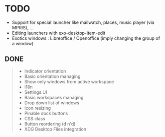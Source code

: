 # TODO

+ Support for special launcher like mailwatch, places, music player (via MPRIS), ...
+ Editing launchers with exo-desktop-item-edit
+ Exotics windows : Libreoffice / Openoffice (imply changing the group of a window)

## DONE

> + Indicator orientation
> + Basic orientation managing
> + Show only windows from active workspace
> + i18n
> + Settings UI
> + Basic workspaces managing
> + Drop down list of windows
> + Icon resizing
> + Pinable dock buttons
> + CSS class
> + Button reordering (d n'd)
> + XDG Desktop Files integration
